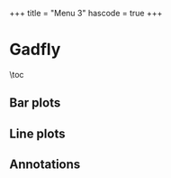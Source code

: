 +++
title = "Menu 3"
hascode = true
+++

# Gadfly

\toc

## Bar plots


## Line plots

## Annotations



